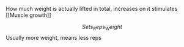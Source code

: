 How much weight is actually lifted in total, increases on it stimulates [[Muscle growth]]

$$ Sets _ Reps _ Weight $$
Usually more weight, means less reps
